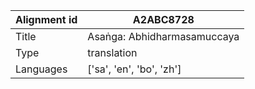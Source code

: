 |Alignment id | A2ABC8728
| --- | --- 
|Title | Asaṅga: Abhidharmasamuccaya 
|Type | translation
|Languages | ['sa', 'en', 'bo', 'zh']